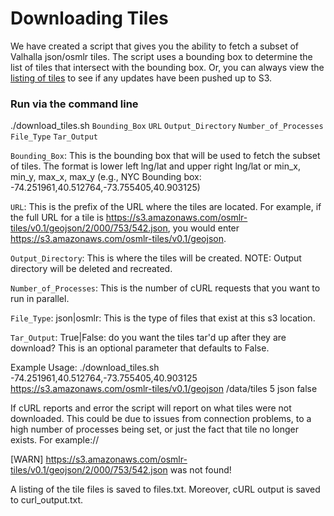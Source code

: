 # Downloading Tiles

We have created a script that gives you the ability to fetch a subset of Valhalla json/osmlr tiles.  The script uses a bounding box to determine the list of tiles that intersect with the bounding box.  Or, you can always view the [listing of tiles](https://s3.amazonaws.com/osmlr-tiles/listing.html) to see if any updates have been pushed up to S3.

### Run via the command line

./download_tiles.sh `Bounding_Box` `URL` `Output_Directory` `Number_of_Processes` `File_Type` `Tar_Output`

`Bounding_Box`:  This is the bounding box that will be used to fetch the subset of tiles.  The format is lower left lng/lat and upper right lng/lat or min_x, min_y, max_x, max_y (e.g., NYC Bounding box:  -74.251961,40.512764,-73.755405,40.903125)

`URL`:  This is the prefix of the URL where the tiles are located.  For example, if the full URL for a tile is https://s3.amazonaws.com/osmlr-tiles/v0.1/geojson/2/000/753/542.json, you would enter https://s3.amazonaws.com/osmlr-tiles/v0.1/geojson.

`Output_Directory`:  This is where the tiles will be created.  NOTE: Output directory will be deleted and recreated.

`Number_of_Processes`:  This is the number of cURL requests that you want to run in parallel.

`File_Type`: json|osmlr: This is the type of files that exist at this s3 location.

`Tar_Output`:  True|False: do you want the tiles tar'd up after they are download? This is an optional parameter that defaults to False.  

Example Usage: ./download_tiles.sh -74.251961,40.512764,-73.755405,40.903125 https://s3.amazonaws.com/osmlr-tiles/v0.1/geojson /data/tiles 5 json false

If cURL reports and error the script will report on what tiles were not downloaded.  This could be due to issues from connection problems, to a high number of processes being set, or just the fact that tile no longer exists.  For example://

[WARN] https://s3.amazonaws.com/osmlr-tiles/v0.1/geojson/2/000/753/542.json was not found!

A listing of the tile files is saved to files.txt.  Moreover, cURL output is saved to curl_output.txt.

